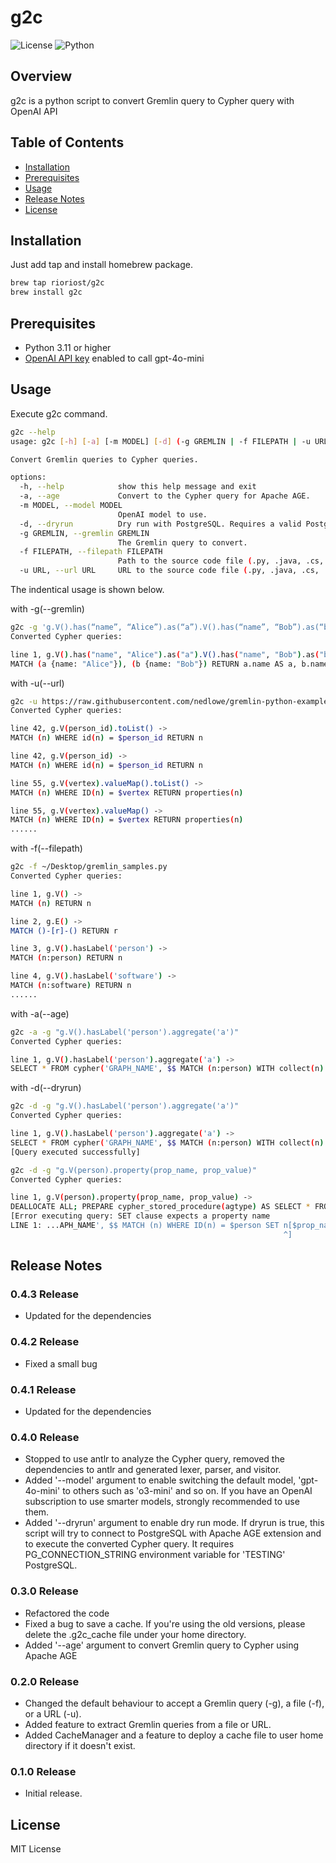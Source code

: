 # g2c

![License](https://img.shields.io/badge/license-MIT-blue.svg)
![Python](https://img.shields.io/badge/Python-3.11%2B-blue)

## Overview

g2c is a python script to convert Gremlin query to Cypher query with OpenAI API

## Table of Contents

- [Installation](#installation)
- [Prerequisites](#prerequisites)
- [Usage](#usage)
- [Release Notes](#release-notes)
- [License](#license)

## Installation

Just add tap and install homebrew package.

```bash
brew tap rioriost/g2c
brew install g2c
```

## Prerequisites

- Python 3.11 or higher
- [OpenAI API key](https://platform.openai.com/account/api-keys) enabled to call gpt-4o-mini

## Usage

Execute g2c command.

```bash
g2c --help
usage: g2c [-h] [-a] [-m MODEL] [-d] (-g GREMLIN | -f FILEPATH | -u URL)

Convert Gremlin queries to Cypher queries.

options:
  -h, --help            show this help message and exit
  -a, --age             Convert to the Cypher query for Apache AGE.
  -m MODEL, --model MODEL
                        OpenAI model to use.
  -d, --dryrun          Dry run with PostgreSQL. Requires a valid PostgreSQL connection string as 'PG_CONNECTION_STRING' environment variable.
  -g GREMLIN, --gremlin GREMLIN
                        The Gremlin query to convert.
  -f FILEPATH, --filepath FILEPATH
                        Path to the source code file (.py, .java, .cs, .txt)
  -u URL, --url URL     URL to the source code file (.py, .java, .cs, .txt)
```

The indentical usage is shown below.

with -g(--gremlin)

```bash
g2c -g 'g.V().has(“name”, “Alice”).as(“a”).V().has(“name”, “Bob”).as(“b”).select(“a”, “b”).by(“name”)'
Converted Cypher queries:

line 1, g.V().has("name", "Alice").as("a").V().has("name", "Bob").as("b").select("a", "b").by("name") ->
MATCH (a {name: "Alice"}), (b {name: "Bob"}) RETURN a.name AS a, b.name AS b
```

with -u(--url)

```bash
g2c -u https://raw.githubusercontent.com/nedlowe/gremlin-python-example/refs/heads/master/app.py
Converted Cypher queries:

line 42, g.V(person_id).toList() ->
MATCH (n) WHERE id(n) = $person_id RETURN n

line 42, g.V(person_id) ->
MATCH (n) WHERE id(n) = $person_id RETURN n

line 55, g.V(vertex).valueMap().toList() ->
MATCH (n) WHERE ID(n) = $vertex RETURN properties(n)

line 55, g.V(vertex).valueMap() ->
MATCH (n) WHERE ID(n) = $vertex RETURN properties(n)
......
```

with -f(--filepath)

```bash
g2c -f ~/Desktop/gremlin_samples.py
Converted Cypher queries:

line 1, g.V() ->
MATCH (n) RETURN n

line 2, g.E() ->
MATCH ()-[r]-() RETURN r

line 3, g.V().hasLabel('person') ->
MATCH (n:person) RETURN n

line 4, g.V().hasLabel('software') ->
MATCH (n:software) RETURN n
......
```

with -a(--age)

```bash
g2c -a -g "g.V().hasLabel('person').aggregate('a')"
Converted Cypher queries:

line 1, g.V().hasLabel('person').aggregate('a') ->
SELECT * FROM cypher('GRAPH_NAME', $$ MATCH (n:person) WITH collect(n) AS a RETURN a $$) AS (a agtype);
```

with -d(--dryrun)

```bash
g2c -d -g "g.V().hasLabel('person').aggregate('a')"
Converted Cypher queries:

line 1, g.V().hasLabel('person').aggregate('a') ->
SELECT * FROM cypher('GRAPH_NAME', $$ MATCH (n:person) WITH collect(n) AS a RETURN a $$) AS (a agtype);
[Query executed successfully]
```

```bash
g2c -d -g "g.V(person).property(prop_name, prop_value)"
Converted Cypher queries:

line 1, g.V(person).property(prop_name, prop_value) ->
DEALLOCATE ALL; PREPARE cypher_stored_procedure(agtype) AS SELECT * FROM cypher('GRAPH_NAME', $$ MATCH (n) WHERE ID(n) = $person SET n[$prop_name] = $prop_value RETURN n $$, $1) AS (n agtype);EXECUTE cypher_stored_procedure('{"person": 12345, "prop_name": 12345, "prop_value": 12345}');
[Error executing query: SET clause expects a property name
LINE 1: ...APH_NAME', $$ MATCH (n) WHERE ID(n) = $person SET n[$prop_na...
                                                             ^]
```

## Release Notes

### 0.4.3 Release
* Updated for the dependencies

### 0.4.2 Release
* Fixed a small bug

### 0.4.1 Release
* Updated for the dependencies

### 0.4.0 Release
* Stopped to use antlr to analyze the Cypher query, removed the dependencies to antlr and generated lexer, parser, and visitor.
* Added '--model' argument to enable switching the default model, 'gpt-4o-mini' to others such as 'o3-mini' and so on.
  If you have an OpenAI subscription to use smarter models, strongly recommended to use them.
* Added '--dryrun' argument to enable dry run mode. If dryrun is true, this script will try to connect to PostgreSQL with Apache AGE extension and to execute the converted Cypher query.
  It requires PG_CONNECTION_STRING environment variable for 'TESTING' PostgreSQL.

### 0.3.0 Release
* Refactored the code
* Fixed a bug to save a cache. If you're using the old versions, please delete the .g2c_cache file under your home directory.
* Added '--age' argument to convert Gremlin query to Cypher using Apache AGE

### 0.2.0 Release
* Changed the default behaviour to accept a Gremlin query (-g), a file (-f), or a URL (-u).
* Added feature to extract Gremlin queries from a file or URL.
* Added CacheManager and a feature to deploy a cache file to user home directory if it doesn't exist.

### 0.1.0 Release
* Initial release.

## License
MIT License
